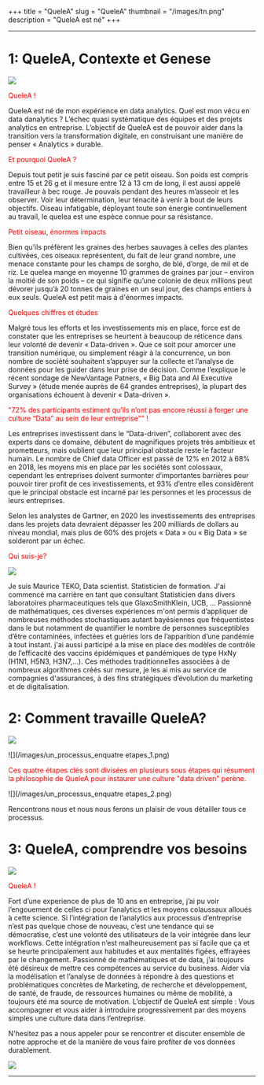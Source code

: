 +++
title = "QueleA"
slug = "QueleA"
thumbnail = "/images/tn.png"
description = "QueleA est né"
+++

---------------------------



# 1: QueleA, Contexte et Genese 
![](/images/quelea_context_genese.png)
<p style="color:red"> QueleA ! </p>
QueleA est né de mon  expérience en data analytics.    
Quel est mon vécu en data danalytics ?    
L’échec quasi systématique des équipes et des projets analytics en entreprise.  
L’objectif de QueleA est de pouvoir aider dans la transition vers la transformation digitale, en  construisant une manière de penser « Analytics » durable.




 <p style="color:red"> Et pourquoi QueleA ?</p> 
Depuis tout petit je suis fasciné par ce petit oiseau. Son poids est compris entre 15 et 26 g et il mesure entre 12 à 13 cm de long, il est aussi appelé travailleur à bec rouge. Je pouvais pendant des heures  m’asseoir et les observer. Voir leur détermination, leur ténacité à venir à bout de leurs objectifs. Oiseau infatigable, déployant toute son énergie continuellement au travail, le quelea est une espèce connue pour sa résistance.  

 <p style="color:red"> Petit oiseau, énormes impacts </p> 
Bien qu’ils préfèrent les graines des herbes sauvages à celles des plantes cultivées, ces oiseaux représentent, du fait de leur grand nombre, une menace constante pour les champs de sorgho, de blé, d’orge, de mil et de riz.  Le quelea mange en moyenne 10 grammes de graines par jour – environ la moitié de son poids – ce qui signifie qu’une colonie de deux millions peut dévorer jusqu’à 20 tonnes de graines en un seul jour, des champs entiers à eux seuls. 
QueleA est petit mais à d'énormes impacts. 

 <p style="color:red"> Quelques chiffres et études </p> 
Malgré tous les efforts et les investissements mis en place, force est de constater que les entreprises se heurtent à beaucoup de réticence dans leur volonté de devenir « Data-driven ». Que ce soit pour amorcer une transition numérique, ou simplement réagir à la concurrence, un bon nombre de société souhaitent s’appuyer sur la collecte et l’analyse de données pour les guider dans leur prise de décision. Comme l’explique le récent sondage de NewVantage Patners, « Big Data and AI Executive Survey » (étude menée auprès de 64 grandes entreprises), la plupart des organisations échouent à devenir « Data-driven ». 

 <p style="color:red"> "72% des participants estiment qu’ils n’ont pas encore réussi à forger une culture “Data” au sein de leur entreprise""  !</p> 
Les entreprises investissent dans le “Data-driven”, collaborent avec des experts dans ce domaine, débutent de magnifiques projets très ambitieux et prometteurs, mais oublient que leur principal obstacle reste le facteur humain.
Le nombre de Chief data Officer est passé de 12% en 2012 à 68% en 2018, les moyens mis en place par les sociétés sont colossaux, cependant les entreprises doivent surmonter d’importantes barrières pour pouvoir tirer profit de ces investissements, et 93% d’entre elles considèrent que le principal obstacle est incarné par les personnes et les processus de leurs entreprises. 
 
Selon les analystes de Gartner, en 2020 les investissements des entreprises dans les projets data devraient dépasser les 200 milliards de dollars au niveau mondial, mais plus de 60% des projets « Data » ou « Big Data » se solderont par un échec. 


 <p style="color:red">  Qui suis-je? </p> 
 

 ![](/images/photo_mauriceteko.png)
 
Je suis Maurice TEKO, Data scientist. Statisticien de formation. J'ai commencé ma carrière en tant que consultant Statisticien dans divers laboratoires pharmaceutiques tels que GlaxoSmithKlein, UCB, ... Passionné de mathématiques, ces diverses expériences m'ont permis d’appliquer de nombreuses méthodes stochastiques autant bayésiennes que fréquentistes dans le but notamment de quantifier le nombre de personnes susceptibles d’être contaminées, infectées et guéries lors de l’apparition d’une pandémie à tout instant. j'ai aussi participé a la mise en place des modèles de contrôle de l’efficacité des vaccins épidémiques et pandémiques de type HxNy (H1N1, H5N3, H3N7,…). Ces méthodes traditionnelles associées à de nombreux algorithmes créés sur mesure, je les ai mis au service de compagnies d'assurances, à des fins stratégiques d’évolution du marketing et de digitalisation.



# 2: Comment travaille QueleA?

![ ](/images/comment_travaille_quelea.png)



<!-- # un processus en quatres étapes -->

![](/images/un_processus_enquatre etapes_1.png)


<p style="color:red"> Ces quatre étapes clés sont divisées en plusieurs sous étapes  qui résument la philosophie de QueleA pour instaurer une culture "data driven" perène. </p>

![](/images/un_processus_enquatre etapes_2.png)


 Rencontrons nous et nous nous ferons un plaisir de vous détailler tous ce processus.
 
# 3: QueleA, comprendre vos besoins 
  
 ![](/images/comprendre_vos_besoins.png)

 <p style="color:red"> QueleA !</p>
Fort d’une experience de plus de 10 ans en entreprise, j’ai pu voir  l’engouement de celles ci pour l’analytics et les moyens colaussaux alloués à cette science. Si l’intégration de l’analytics aux processus d’entreprise n’est pas quelque chose de nouveau, c’est une tendance qui se démocratise, c’est une volonté des utilisateurs de la voir intégrée dans leur workflows. Cette intégration n’est malheureusement pas si facile que ça et se heurte principalement aux habitudes et aux mentalités figées, effrayées par le changement. Passionné de mathématiques et de data, j’ai toujours été désireux de mettre ces compétences au service du business. Aider via la modélisation et l’analyse de données à répondre à des questions et problématiques concrètes de Marketing, de recherche et développement, de santé, de fraude, de ressources humaines ou même de mobilité, a toujours été ma source de motivation.  
L’objectif de QueleA est simple : Vous accompagner et vous aider à introduire progressivement par des moyens simples une culture data dans l’entreprise. 
 
 

<!-- # 5: Mon cv (En anglais). -->

<!--  ![](/files/cv.pdf){width=120%} -->
 
N'hesitez pas a nous appeler pour se rencontrer et discuter ensemble de notre approche et de la manière de vous faire profiter de vos données durablement.
 
  ![](/images/quelea_towards_analytics.png)
  
---------------------------
